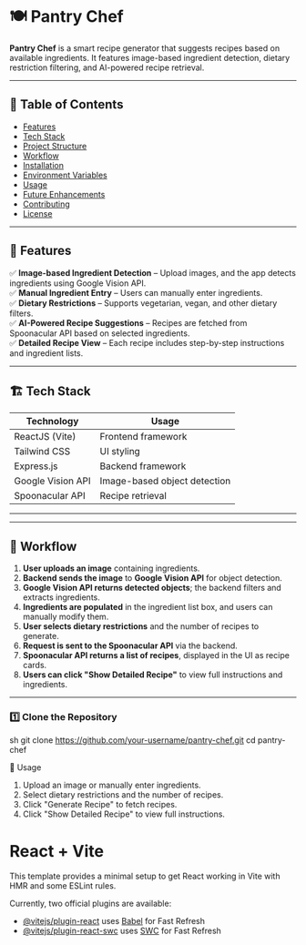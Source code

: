 # 🍽️ Pantry Chef

**Pantry Chef** is a smart recipe generator that suggests recipes based on available ingredients. It features image-based ingredient detection, dietary restriction filtering, and AI-powered recipe retrieval.

---

## 📌 Table of Contents

- [Features](#-features)
- [Tech Stack](#-tech-stack)
- [Project Structure](#-project-structure)
- [Workflow](#-workflow)
- [Installation](#-installation)
- [Environment Variables](#-environment-variables)
- [Usage](#-usage)
- [Future Enhancements](#-future-enhancements)
- [Contributing](#-contributing)
- [License](#-license)

---

## 🚀 Features

✅ **Image-based Ingredient Detection** – Upload images, and the app detects ingredients using Google Vision API.  
✅ **Manual Ingredient Entry** – Users can manually enter ingredients.  
✅ **Dietary Restrictions** – Supports vegetarian, vegan, and other dietary filters.  
✅ **AI-Powered Recipe Suggestions** – Recipes are fetched from Spoonacular API based on selected ingredients.  
✅ **Detailed Recipe View** – Each recipe includes step-by-step instructions and ingredient lists.  

---

## 🏗️ Tech Stack

| **Technology** | **Usage** |
|---------------|----------|
| ReactJS (Vite) | Frontend framework |
| Tailwind CSS | UI styling |
| Express.js | Backend framework |
| Google Vision API | Image-based object detection |
| Spoonacular API | Recipe retrieval |

---


---

## 🔄 Workflow

1. **User uploads an image** containing ingredients.
2. **Backend sends the image** to **Google Vision API** for object detection.
3. **Google Vision API returns detected objects**; the backend filters and extracts ingredients.
4. **Ingredients are populated** in the ingredient list box, and users can manually modify them.
5. **User selects dietary restrictions** and the number of recipes to generate.
6. **Request is sent to the Spoonacular API** via the backend.
7. **Spoonacular API returns a list of recipes**, displayed in the UI as recipe cards.
8. **Users can click "Show Detailed Recipe"** to view full instructions and ingredients.

---

### 1️⃣ Clone the Repository

sh
git clone https://github.com/your-username/pantry-chef.git
cd pantry-chef


📌 Usage
1) Upload an image or manually enter ingredients.
2) Select dietary restrictions and the number of recipes.
3) Click "Generate Recipe" to fetch recipes.
4) Click "Show Detailed Recipe" to view full instructions.

# React + Vite

This template provides a minimal setup to get React working in Vite with HMR and some ESLint rules.

Currently, two official plugins are available:

- [@vitejs/plugin-react](https://github.com/vitejs/vite-plugin-react/blob/main/packages/plugin-react/README.md) uses [Babel](https://babeljs.io/) for Fast Refresh
- [@vitejs/plugin-react-swc](https://github.com/vitejs/vite-plugin-react-swc) uses [SWC](https://swc.rs/) for Fast Refresh
